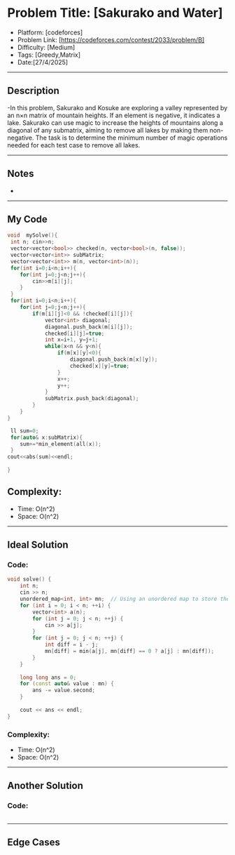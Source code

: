 # Problem Title: [Sakurako and Water]
- Platform: [codeforces]
- Problem Link: [https://codeforces.com/contest/2033/problem/B]
- Difficulty: [Medium]
- Tags: [Greedy,Matrix]
- Date:[27/4/2025]

-----------

## Description
-In this problem, Sakurako and Kosuke are exploring a valley represented by an n×n matrix of mountain heights. If an element is negative, it indicates a lake. Sakurako can use magic to increase the heights of mountains along a diagonal of any submatrix, aiming to remove all lakes by making them non-negative. The task is to determine the minimum number of magic operations needed for each test case to remove all lakes.

-----------

## Notes
- 

-----------

## My Code 
```cpp
void  mySolve(){
 int n; cin>>n;
 vector<vector<bool>> checked(n, vector<bool>(n, false));
 vector<vector<int>> subMatrix;
 vector<vector<int>> m(n, vector<int>(n));
 for(int i=0;i<n;i++){
    for(int j=0;j<n;j++){
        cin>>m[i][j];
    }
 }
 for(int i=0;i<n;i++){
    for(int j=0;j<n;j++){
        if(m[i][j]<0 && !checked[i][j]){
            vector<int> diagonal;
            diagonal.push_back(m[i][j]);
            checked[i][j]=true;
            int x=i+1, y=j+1;
            while(x<n && y<n){
                if(m[x][y]<0){
                    diagonal.push_back(m[x][y]);
                    checked[x][y]=true;
                }
                x++;
                y++;
            }
            subMatrix.push_back(diagonal);
        }
    }
}

 ll sum=0;
 for(auto& x:subMatrix){
    sum+=*min_element(all(x));
 }
cout<<abs(sum)<<endl;
  
}
```
## Complexity:
- Time: O(n^2)
- Space: O(n^2)

-----------

## Ideal Solution
### Code:
```cpp
void solve() {
    int n;
    cin >> n;
    unordered_map<int, int> mn;  // Using an unordered map to store the minimum values
    for (int i = 0; i < n; ++i) {
        vector<int> a(n);
        for (int j = 0; j < n; ++j) {
            cin >> a[j];
        }
        for (int j = 0; j < n; ++j) {
            int diff = i - j;
            mn[diff] = min(a[j], mn[diff] == 0 ? a[j] : mn[diff]);
        }
    }
    
    long long ans = 0;
    for (const auto& value : mn) {
        ans -= value.second;
    }
    
    cout << ans << endl;
}
```

### Complexity:
- Time: O(n^2)
- Space: O(n^2)

-----------

## Another Solution
### Code:
```cpp

```
-----------

## Edge Cases
